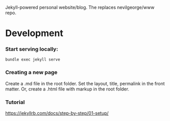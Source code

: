 Jekyll-powered personal website/blog. The replaces nevilgeorge/www repo.

# Development
### Start serving locally:
```
bundle exec jekyll serve
```

### Creating a new page
Create a .md file in the root folder. Set the layout, title,
permalink in the front matter. Or, create a .html file with markup in the root folder.

### Tutorial
https://jekyllrb.com/docs/step-by-step/01-setup/
